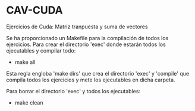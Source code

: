 # CAV-CUDA
Ejercicios de Cuda: Matriz tranpuesta y suma de vectores

Se ha proporcionado un Makefile para la compilación de todos los ejercicios. Para crear el directorio 'exec' donde estarán todos los ejecutables y compilar todo:

- make all

Esta regla engloba 'make dirs' que crea el directorio 'exec' y 'compile' que compila todos los ejercicios y mete los ejecutables en dicha carpeta.

Para borrar el directorio 'exec' y todos los ejecutables:

- make clean

